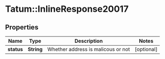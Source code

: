 # Tatum::InlineResponse20017

## Properties
Name | Type | Description | Notes
------------ | ------------- | ------------- | -------------
**status** | **String** | Whether address is malicous or not | [optional] 

